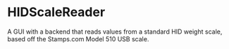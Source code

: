 HIDScaleReader
==============

A GUI with a backend that reads values from a standard HID weight scale, based off the Stamps.com Model 510 USB scale.
